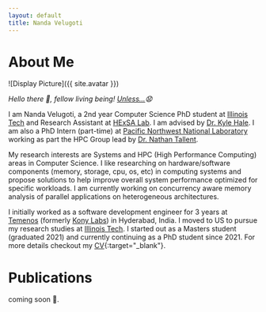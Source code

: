```yaml
---
layout: default
title: Nanda Velugoti
---
```


# About Me
![Display Picture]({{ site.avatar }})

*Hello there 👋, fellow living being! [Unless...](/images/robots.png)😧*

I am Nanda Velugoti, a 2nd year Computer Science PhD student at [Illinois Tech](cs.iit.edu) and Research Assistant at [HExSA Lab](https://www.halek.co/#people). I am advised by [Dr. Kyle Hale](https://www.halek.co/). I am also a PhD Intern (part-time) at [Pacific Northwest National Laboratory](https://www.pnnl.gov) working as part the HPC Group lead by [Dr. Nathan Tallent](https://hpc.pnnl.gov/people/tallent/).

My research interests are Systems and HPC (High Performance Computing) areas in Computer Science. I like researching on hardware/software components (memory, storage, cpu, os, etc) in computing systems and propose solutions to help improve overall system performance optimized for specific workloads. I am currently working on concurrency aware memory analysis of parallel applications on heterogeneous architectures.

I initially worked as a software development engineer for 3 years at [Temenos](https://www.temenos.com) (formerly [Kony Labs](https://www.temenos.com/news/2020/10/16/kony-is-now-temenos/)) in Hyderabad, India. I moved to US to pursue my research studies at [Illinois Tech](cs.iit.edu). I started out as a Masters student (graduated 2021) and currently continuing as a PhD student since 2021. For more details checkout my [CV](CV.pdf){:target="_blank"}.


# Publications

coming soon 🙂.
